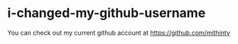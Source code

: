 # i-changed-my-github-username
You can check out my current github account at https://github.com/mithintv
